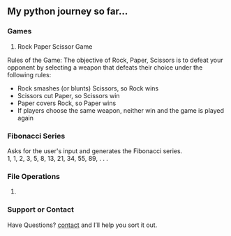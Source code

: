 ## My python journey so far...

### Games

1. Rock Paper Scissor Game

Rules of the Game:
The objective of Rock, Paper, Scissors is to defeat your opponent by selecting a weapon that
defeats their choice under the following rules:
- Rock smashes (or blunts) Scissors, so Rock wins
- Scissors cut Paper, so Scissors win
- Paper covers Rock, so Paper wins
- If players choose the same weapon, neither win and the game is played again

### Fibonacci Series
Asks for the user's input and generates the Fibonacci series.
<br>1, 1, 2, 3, 5, 8, 13, 21, 34, 55, 89, . . .

### File Operations
1. 




### Support or Contact

Have Questions? [contact](mailto:aryanrajagrawal@gmail.com) and I’ll help you sort it out.
